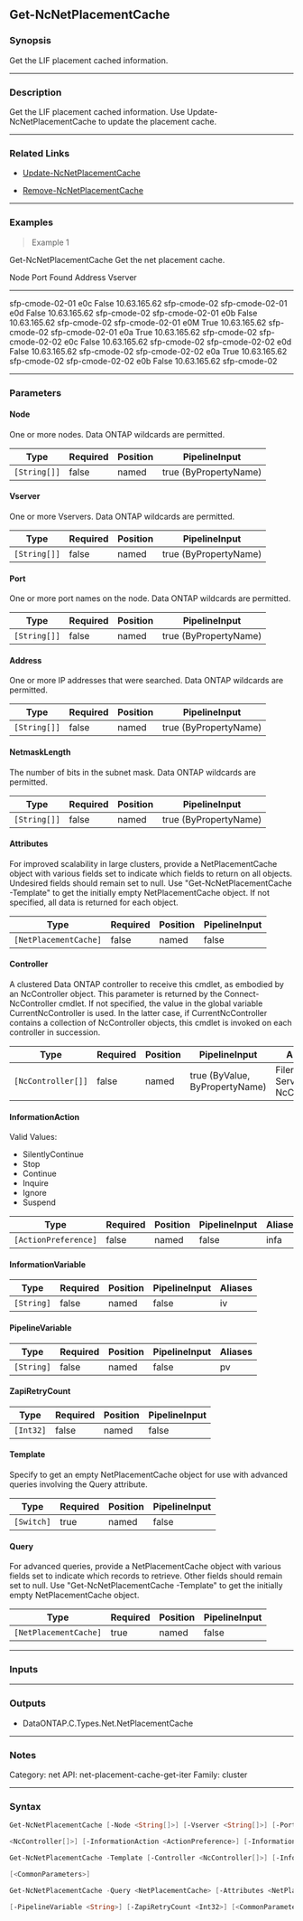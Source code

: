 Get-NcNetPlacementCache
-----------------------

### Synopsis
Get the LIF placement cached information.

---

### Description

Get the LIF placement cached information.  Use Update-NcNetPlacementCache to update the placement cache.

---

### Related Links
* [Update-NcNetPlacementCache](Update-NcNetPlacementCache)

* [Remove-NcNetPlacementCache](Remove-NcNetPlacementCache)

---

### Examples
> Example 1

Get-NcNetPlacementCache
Get the net placement cache.

Node                         Port      Found   Address            Vserver
----                         ----      -----   -------            -------
sfp-cmode-02-01              e0c       False   10.63.165.62       sfp-cmode-02
sfp-cmode-02-01              e0d       False   10.63.165.62       sfp-cmode-02
sfp-cmode-02-01              e0b       False   10.63.165.62       sfp-cmode-02
sfp-cmode-02-01              e0M        True   10.63.165.62       sfp-cmode-02
sfp-cmode-02-01              e0a        True   10.63.165.62       sfp-cmode-02
sfp-cmode-02-02              e0c       False   10.63.165.62       sfp-cmode-02
sfp-cmode-02-02              e0d       False   10.63.165.62       sfp-cmode-02
sfp-cmode-02-02              e0a        True   10.63.165.62       sfp-cmode-02
sfp-cmode-02-02              e0b       False   10.63.165.62       sfp-cmode-02

---

### Parameters
#### **Node**
One or more nodes.  Data ONTAP wildcards are permitted.

|Type        |Required|Position|PipelineInput        |
|------------|--------|--------|---------------------|
|`[String[]]`|false   |named   |true (ByPropertyName)|

#### **Vserver**
One or more Vservers.  Data ONTAP wildcards are permitted.

|Type        |Required|Position|PipelineInput        |
|------------|--------|--------|---------------------|
|`[String[]]`|false   |named   |true (ByPropertyName)|

#### **Port**
One or more port names on the node.  Data ONTAP wildcards are permitted.

|Type        |Required|Position|PipelineInput        |
|------------|--------|--------|---------------------|
|`[String[]]`|false   |named   |true (ByPropertyName)|

#### **Address**
One or more IP addresses that were searched.  Data ONTAP wildcards are permitted.

|Type        |Required|Position|PipelineInput        |
|------------|--------|--------|---------------------|
|`[String[]]`|false   |named   |true (ByPropertyName)|

#### **NetmaskLength**
The number of bits in the subnet mask.  Data ONTAP wildcards are permitted.

|Type        |Required|Position|PipelineInput        |
|------------|--------|--------|---------------------|
|`[String[]]`|false   |named   |true (ByPropertyName)|

#### **Attributes**
For improved scalability in large clusters, provide a NetPlacementCache object with various fields set to indicate which fields to return on all objects.  Undesired fields should remain set to null.  Use "Get-NcNetPlacementCache -Template" to get the initially empty NetPlacementCache object.  If not specified, all data is returned for each object.

|Type                 |Required|Position|PipelineInput|
|---------------------|--------|--------|-------------|
|`[NetPlacementCache]`|false   |named   |false        |

#### **Controller**
A clustered Data ONTAP controller to receive this cmdlet, as embodied by an NcController object.  This parameter is returned by the Connect-NcController cmdlet.  If not specified, the value in the global variable CurrentNcController is used.  In the latter case, if CurrentNcController contains a collection of NcController objects, this cmdlet is invoked on each controller in succession.

|Type              |Required|Position|PipelineInput                 |Aliases                          |
|------------------|--------|--------|------------------------------|---------------------------------|
|`[NcController[]]`|false   |named   |true (ByValue, ByPropertyName)|Filer<br/>Server<br/>NcController|

#### **InformationAction**

Valid Values:

* SilentlyContinue
* Stop
* Continue
* Inquire
* Ignore
* Suspend

|Type                |Required|Position|PipelineInput|Aliases|
|--------------------|--------|--------|-------------|-------|
|`[ActionPreference]`|false   |named   |false        |infa   |

#### **InformationVariable**

|Type      |Required|Position|PipelineInput|Aliases|
|----------|--------|--------|-------------|-------|
|`[String]`|false   |named   |false        |iv     |

#### **PipelineVariable**

|Type      |Required|Position|PipelineInput|Aliases|
|----------|--------|--------|-------------|-------|
|`[String]`|false   |named   |false        |pv     |

#### **ZapiRetryCount**

|Type     |Required|Position|PipelineInput|
|---------|--------|--------|-------------|
|`[Int32]`|false   |named   |false        |

#### **Template**
Specify to get an empty NetPlacementCache object for use with advanced queries involving the Query attribute.

|Type      |Required|Position|PipelineInput|
|----------|--------|--------|-------------|
|`[Switch]`|true    |named   |false        |

#### **Query**
For advanced queries, provide a NetPlacementCache object with various fields set to indicate which records to retrieve.  Other fields should remain set to null.  Use "Get-NcNetPlacementCache -Template" to get the initially empty NetPlacementCache object.

|Type                 |Required|Position|PipelineInput|
|---------------------|--------|--------|-------------|
|`[NetPlacementCache]`|true    |named   |false        |

---

### Inputs

---

### Outputs
* DataONTAP.C.Types.Net.NetPlacementCache

---

### Notes
Category: net
API: net-placement-cache-get-iter
Family: cluster

---

### Syntax
```PowerShell
Get-NcNetPlacementCache [-Node <String[]>] [-Vserver <String[]>] [-Port <String[]>] [-Address <String[]>] [-NetmaskLength <String[]>] [-Attributes <NetPlacementCache>] [-Controller 
```
```PowerShell
<NcController[]>] [-InformationAction <ActionPreference>] [-InformationVariable <String>] [-PipelineVariable <String>] [-ZapiRetryCount <Int32>] [<CommonParameters>]
```
```PowerShell
Get-NcNetPlacementCache -Template [-Controller <NcController[]>] [-InformationAction <ActionPreference>] [-InformationVariable <String>] [-PipelineVariable <String>] [-ZapiRetryCount <Int32>] 
```
```PowerShell
[<CommonParameters>]
```
```PowerShell
Get-NcNetPlacementCache -Query <NetPlacementCache> [-Attributes <NetPlacementCache>] [-Controller <NcController[]>] [-InformationAction <ActionPreference>] [-InformationVariable <String>] 
```
```PowerShell
[-PipelineVariable <String>] [-ZapiRetryCount <Int32>] [<CommonParameters>]
```
